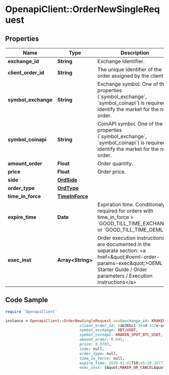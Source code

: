 # OpenapiClient::OrderNewSingleRequest

## Properties

Name | Type | Description | Notes
------------ | ------------- | ------------- | -------------
**exchange_id** | **String** | Exchange identifier. | 
**client_order_id** | **String** | The unique identifier of the order assigned by the client. | 
**symbol_exchange** | **String** | Exchange symbol. One of the properties (&#x60;symbol_exchange&#x60;, &#x60;symbol_coinapi&#x60;) is required to identify the market for the new order. | [optional] 
**symbol_coinapi** | **String** | CoinAPI symbol. One of the properties (&#x60;symbol_exchange&#x60;, &#x60;symbol_coinapi&#x60;) is required to identify the market for the new order. | [optional] 
**amount_order** | **Float** | Order quantity. | 
**price** | **Float** | Order price. | 
**side** | [**OrdSide**](OrdSide.md) |  | 
**order_type** | [**OrdType**](OrdType.md) |  | 
**time_in_force** | [**TimeInForce**](TimeInForce.md) |  | 
**expire_time** | **Date** | Expiration time. Conditionaly required for orders with time_in_force &#x3D; &#x60;GOOD_TILL_TIME_EXCHANGE&#x60; or &#x60;GOOD_TILL_TIME_OEML&#x60;. | [optional] 
**exec_inst** | **Array&lt;String&gt;** | Order execution instructions are documented in the separate section: &lt;a href&#x3D;\&quot;#oeml-order-params-exec\&quot;&gt;OEML / Starter Guide / Order parameters / Execution instructions&lt;/a&gt;  | [optional] 

## Code Sample

```ruby
require 'OpenapiClient'

instance = OpenapiClient::OrderNewSingleRequest.new(exchange_id: KRAKEN,
                                 client_order_id: 6ab36bc1-344d-432e-ac6d-0bf44ee64c2b,
                                 symbol_exchange: XBT/USDT,
                                 symbol_coinapi: KRAKEN_SPOT_BTC_USDT,
                                 amount_order: 0.045,
                                 price: 0.0783,
                                 side: null,
                                 order_type: null,
                                 time_in_force: null,
                                 expire_time: 2020-01-01T10:45:20.1677709Z,
                                 exec_inst: [&quot;MAKER_OR_CANCEL&quot;])
```


